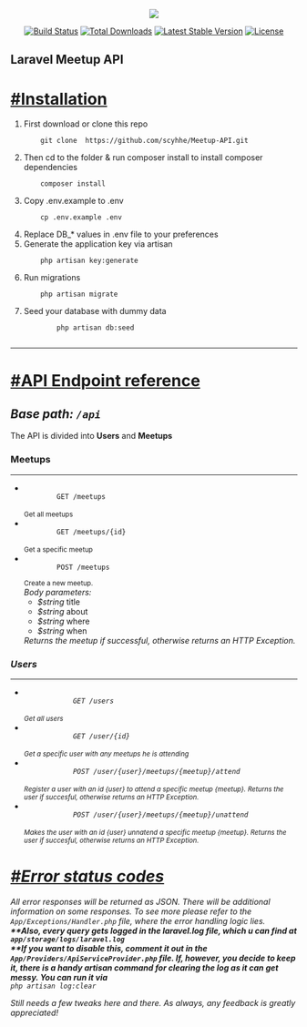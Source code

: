 <p align="center"><img src="https://laravel.com/assets/img/components/logo-laravel.svg"></p>

<p align="center">
<a href="https://travis-ci.org/laravel/framework"><img src="https://travis-ci.org/laravel/framework.svg" alt="Build Status"></a>
<a href="https://packagist.org/packages/laravel/framework"><img src="https://poser.pugx.org/laravel/framework/d/total.svg" alt="Total Downloads"></a>
<a href="https://packagist.org/packages/laravel/framework"><img src="https://poser.pugx.org/laravel/framework/v/stable.svg" alt="Latest Stable Version"></a>
<a href="https://packagist.org/packages/laravel/framework"><img src="https://poser.pugx.org/laravel/framework/license.svg" alt="License"></a>
</p>

## Laravel Meetup API

<h1 id="install"><a href="#install">#Installation</a></h1>

<ol>

<li>First download or clone this repo </li>

  <code>
    git clone  https://github.com/scyhhe/Meetup-API.git
  </code>

<li> Then cd to the folder & run composer install to install composer dependencies</li>

  <code>
    composer install
  </code>

<li>Copy .env.example to .env</li>

  <code>
    cp .env.example .env
  </code>
 
<li> Replace DB_* values in .env file to your preferences </li>

<li> Generate the application key via artisan </li>
  <code>
    php artisan key:generate
  </code>
  
<li> Run migrations </li>

  <code>
    php artisan migrate
  </code>

<li> Seed your database with dummy data</li>
    <code>
        php artisan db:seed
    </code>
</ol>

<hr>

<h1 id="api"><a href="#api">#API Endpoint reference</a></h1>

<h2><em>Base path: <code>/api</code></em></h2>

The API is divided into <strong>Users</strong> and <strong>Meetups</strong>

<h3>Meetups</h3>
<hr>
<ul>
	<li>
		<code>
		GET /meetups
		</code>
        <br/>
		<small>
			Get all meetups
		</small>
	</li>
    <li>
		<code>
		GET /meetups/{id}
		</code>
        <br/>
		<small>
			Get a specific meetup
		</small>
	</li>
    <li>
		<code>
		POST /meetups
		</code>
        <br/>
		<small>
			Create a new meetup.
		</small>
        <br/>
        <em>Body parameters:</em>
        <ul>
            <li><em>$string</em> title</li>
            <li><em>$string</em> about</li>
            <li><em>$string</em> where</li>
            <li><em>$string</em> when</li>
        </ul>
        <em> Returns the meetup if successful, otherwise returns an HTTP Exception.
	</li>
</ul>


<h3>Users</h3>
<hr>
<ul>
	<li>
		<code>
			GET /users
		</code>
		<br>
		<small>
			Get all users
		</small>
	</li>
	<li>
		<code>
			GET /user/{id}
		</code>
		<br>
		<small>
			Get a specific user with any meetups he is attending
		</small>
	</li>
	<li>
		<code>
			POST /user/{user}/meetups/{meetup}/attend
		</code>
		<br>
		<small>
			Register a user with an id {user} to attend a specific meetup {meetup}.
			Returns the user if succesful, otherwise returns an HTTP Exception.
		</small>
	</li>
	<li>
		<code>
			POST /user/{user}/meetups/{meetup}/unattend
		</code>
		<br>
		<small>
			Makes the user with an id {user} unnatend a specific meetup {meetup}.
			Returns the user if succesful, otherwise returns an HTTP Exception.
		</small>
	</li>
</ul>


<h1 id="error"><a href="#error">#Error status codes</a></h1>

<p>All error responses will be returned as JSON. There will be additional information on some responses. To see more please refer to the <code> App/Exceptions/Handler.php</code> file, where the error handling logic lies.
<strong>
 **Also, every query gets logged in the laravel.log file, which u can find at <code>app/storage/logs/laravel.log</code> <br>
 **If you want to disable this, comment it out in the <code>App/Providers/ApiServiceProvider.php</code> file. If, however, you decide to keep it, there is a handy artisan command for clearing the log as it can get messy. You can run it via</strong>
<br/>
<code>php artisan log:clear</code>
 
 Still needs a few tweaks here and there. As always, any feedback is greatly appreciated!

